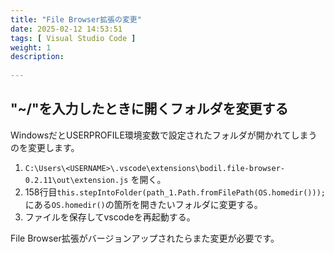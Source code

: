 ```yaml
---
title: "File Browser拡張の変更"
date: 2025-02-12 14:53:51
tags: [ Visual Studio Code ]
weight: 1
description:
  
---
```


## "~/"を入力したときに開くフォルダを変更する

WindowsだとUSERPROFILE環境変数で設定されたフォルダが開かれてしまうのを変更します。

  1. `C:\Users\<USERNAME>\.vscode\extensions\bodil.file-browser-0.2.11\out\extension.js` を開く。
  2. 158行目`this.stepIntoFolder(path_1.Path.fromFilePath(OS.homedir()));`にある`OS.homedir()`の箇所を開きたいフォルダに変更する。
  3. ファイルを保存してvscodeを再起動する。

File Browser拡張がバージョンアップされたらまた変更が必要です。
